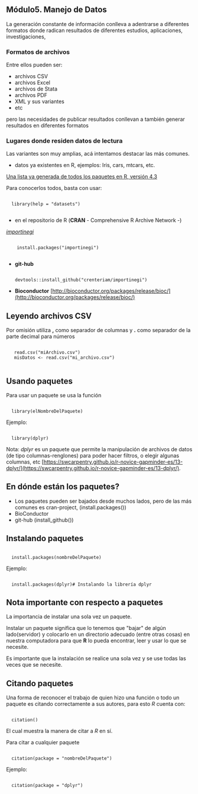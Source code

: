 
## Módulo5. Manejo de Datos

La generación constante de información conlleva a adentrarse a diferentes formatos donde radican resultados de diferentes estudios, aplicaciones, investigaciones, 

### Formatos de archivos

Entre ellos pueden ser:

- archivos CSV
- archivos Excel
- archivos de Stata
- archivos PDF
- XML y sus variantes
- etc

pero las necesidades de publicar resultados conllevan a también generar resultados en diferentes formatos

### Lugares donde residen datos de lectura

  Las variantes son muy amplias, acá intentamos destacar las más comunes.
  
  - datos ya existentes en R, ejemplos: Iris, cars, mtcars, etc.

  [Una lista ya generada de todos los paquetes en R, versión 4.3 ](https://stat.ethz.ch/R-manual/R-devel/library/datasets/html/00Index.html)

  Para conocerlos todos, basta con usar:
  <pre><code>
  library(help = "datasets")
  </code></pre>
  
 - en el repositorio de R (**CRAN** - Comprehensive R Archive Network -)
 
  [*importinegi*](https://rde.inegi.org.mx/index.php/2020/12/02/importinegi-un-paquete-de-r-para-descargar-y-gestionar-bases-de-datos-del-inegi/)
   <pre><code>
    install.packages("importinegi")
   </code></pre>
  
 - **git-hub**
   <pre><code>
   devtools::install_github("crenteriam/importinegi")
   </code></pre>
 
 - **Bioconductor**
  [http://bioconductor.org/packages/release/bioc/](http://bioconductor.org/packages/release/bioc/)
 

## Leyendo archivos CSV
Por omisión utiliza **,** como separador de columnas y **.** como separador de la parte decimal para números
   <pre><code>
   read.csv("miArchivo.csv")
   misDatos <- read.csv("mi_archivo.csv")
   </code></pre>



## Usando paquetes
  
Para usar un paquete se usa la función
<pre><code>
  library(elNombreDelPaquete)
</code></pre>
  
  Ejemplo:
  <pre><code>
  library(dplyr)
</code></pre>
  
  Nota: *dplyr* es un paquete que permite la manipulación de archivos de datos (de tipo columnas-renglones) para poder hacer filtros, o elegir algunas columnas, etc
[https://swcarpentry.github.io/r-novice-gapminder-es/13-dplyr/](https://swcarpentry.github.io/r-novice-gapminder-es/13-dplyr/).

## En dónde están los paquetes?
- Los paquetes pueden ser bajados desde muchos lados, pero de las más comunes es cran-project, (install.packages())
- BioConductor 
- git-hub (install_github())

## Instalando paquetes
<pre><code>
  install.packages(nombreDelPaquete)
</code></pre>
  
  Ejemplo:
  <pre><code>
  install.packages(dplyr)# Instalando la librería dplyr
</code></pre>

## Nota importante con respecto a paquetes

La importancia de instalar una sola vez un paquete.

Instalar un paquete significa que lo tenemos que "bajar" de algún lado(servidor) y colocarlo en un directorio adecuado (entre otras cosas) en nuestra computadora para que **R** lo pueda encontrar, leer y usar lo que se necesite.

Es importante que la instalación se realice una sola vez y se use todas las veces que se necesite.

## Citando paquetes

  Una forma de reconocer el trabajo de quien hizo una función o todo un paquete es citando correctamente a sus autores, para esto *R* cuenta con:
  <pre><code>
  citation()
</code></pre>
El cual muestra la manera de citar a *R* en sí.

Para citar a cualquier paquete
<pre><code>
  citation(package = "nombreDelPaquete")
</code></pre>
  
Ejemplo:
<pre><code>
  citation(package = "dplyr")
</code></pre>
